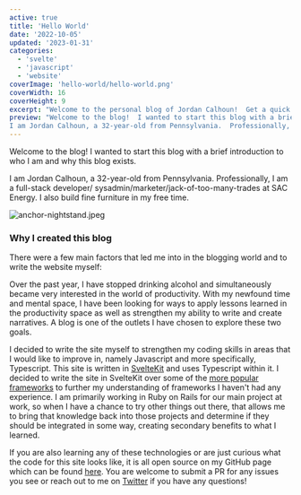 ```yaml
---
active: true
title: 'Hello World'
date: '2022-10-05'
updated: '2023-01-31'
categories:
  - 'svelte'
  - 'javascript'
  - 'website'
coverImage: 'hello-world/hello-world.png'
coverWidth: 16
coverHeight: 9
excerpt: "Welcome to the personal blog of Jordan Calhoun!  Get a quick overview of what this blog is about and why I created it."
preview: "Welcome to the blog!  I wanted to start this blog with a brief introduction on who I am and why this blog exists.
I am Jordan Calhoun, a 32-year-old from Pennsylvania.  Professionally, I am a full stack developer..."
---
```


Welcome to the blog! I wanted to start this blog with a brief introduction to who I am and why this blog exists.

I am Jordan Calhoun, a 32-year-old from Pennsylvania. Professionally, I am a full-stack developer/ sysadmin/marketer/jack-of-too-many-trades at SAC Energy. I also build fine furniture in my free time.

![anchor-nightstand.jpeg](/images/blog/hello-world/anchor-nightstand.jpeg)

### Why I created this blog

There were a few main factors that led me into in the blogging world and to write the website myself:

Over the past year, I have stopped drinking alcohol and simultaneously became very interested in the world of productivity. With my newfound time and mental space, I have been looking for ways to apply lessons learned in the productivity space as well as strengthen my ability to write and create narratives. A blog is one of the outlets I have chosen to explore these two goals.

I decided to write the site myself to strengthen my coding skills in areas that I would like to improve in, namely Javascript and more specifically, Typescript. This site is written in [SvelteKit](http://kit.svelte.com) and uses Typescript within it. I decided to write the site in SvelteKit over some of the [more popular frameworks](https://survey.stackoverflow.co/2022/#technology-most-popular-technologies) to further my understanding of frameworks I haven't had any experience. I am primarily working in Ruby on Rails for our main project at work, so when I have a chance to try other things out there, that allows me to bring that knowledge back into those projects and determine if they should be integrated in some way, creating secondary benefits to what I learned.

If you are also learning any of these technologies or are just curious what the code for this site looks like, it is all open source on my GitHub page which can be found [here](https://github.com/jordancalhoun/jordancalhoun.com). You are welcome to submit a PR for any issues you see or reach out to me on [Twitter](http://twitter.com/jordancalhoun) if you have any questions!
